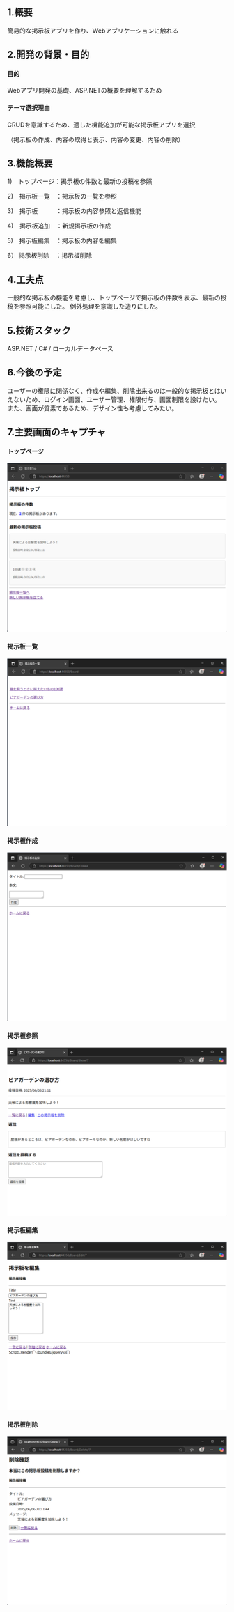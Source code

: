## 1.概要
簡易的な掲示板アプリを作り、Webアプリケーションに触れる


## 2.開発の背景・目的
#### 目的
Webアプリ開発の基礎、ASP.NETの概要を理解するため
#### テーマ選択理由
CRUDを意識するため、適した機能追加が可能な掲示板アプリを選択

（掲示板の作成、内容の取得と表示、内容の変更、内容の削除）


## 3.機能概要

1)　トップページ：掲示板の件数と最新の投稿を参照

2)　掲示板一覧　：掲示板の一覧を参照

3)　掲示板　　　：掲示板の内容参照と返信機能

4)　掲示板追加　：新規掲示板の作成

5)　掲示板編集　：掲示板の内容を編集

6） 掲示板削除　：掲示板削除


 
## 4.工夫点
一般的な掲示板の機能を考慮し、トップページで掲示板の件数を表示、最新の投稿を参照可能にした。
例外処理を意識した造りにした。


## 5.技術スタック
ASP.NET / C# / ローカルデータベース


## 6.今後の予定 
   ユーザーの権限に関係なく、作成や編集、削除出来るのは一般的な掲示板とはいえないため、ログイン画面、ユーザー管理、権限付与、画面制限を設けたい。
   また、画面が質素であるため、デザイン性も考慮してみたい。


## 7.主要画面のキャプチャ

#### トップページ
![トップページ](images/TopPage.png "ユーザーが最初にアクセスするトップページです。")

#### 掲示板一覧
![掲示板一覧](images/LookBSS.png "作成されている掲示板一覧を参照できます。")

#### 掲示板作成
![掲示板作成](images/CreateBBS.png "掲示板を追加することができます。")

#### 掲示板参照
![掲示板参照](images/AfterSelecting.png "掲示板の内容や返信を参照することができます。")

#### 掲示板編集
![掲示板編集](images/EditBSS.png "掲示板の内容を編集することができます。")

#### 掲示板削除
![掲示板削除](images/DeleteBSS.png "掲示板を削除することができます。")



